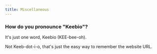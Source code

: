 ```yaml
---
title: Miscellaneous
---
```


### How do you pronounce "Keebio"?

It's just one word, Keebio (KEE-bee-oh).

Not Keeb-dot-i-o, that's just the easy way to remember the website URL.